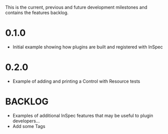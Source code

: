 This is the current, previous and future development milestones and contains the features backlog.

# 0.1.0 #
* Initial example showing how plugins are built and registered with InSpec

# 0.2.0 #
* Example of adding and printing a Control with Resource tests

# BACKLOG #
* Examples of additional InSpec features that may be useful to plugin developers...
* Add some Tags

